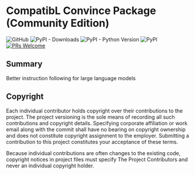 # CompatibL Convince Package (Community Edition)
![GitHub](https://img.shields.io/github/license/compatibl/convince)
![PyPI - Downloads](https://img.shields.io/pypi/dm/convince)
![PyPI - Python Version](https://img.shields.io/pypi/pyversions/convince)
![PyPI](https://img.shields.io/pypi/v/convince)
[![PRs Welcome](https://img.shields.io/badge/PRs-welcome-brightgreen.svg)](https://github.com/compatibl/convince/pulls)
## Summary

Better instruction following for large language models

## Copyright

Each individual contributor holds copyright over their contributions to the
project. The project versioning is the sole means of recording all such
contributions and copyright details. Specifying corporate affiliation or
work email along with the commit shall have no bearing on copyright ownership
and does not constitute copyright assignment to the employer. Submitting a
contribution to this project constitutes your acceptance of these terms.

Because individual contributions are often changes to the existing code,
copyright notices in project files must specify The Project Contributors and
never an individual copyright holder.

